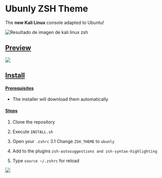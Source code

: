 # Ubunly ZSH Theme 
The **new Kali Linux** console adapted to Ubuntu!

![Resultado de imagen de kali linux zsh](https://www.kali.org/wp-content/uploads/2020/11/kali-2020.4-release-1.png)

## <ins>Preview

![](https://cdn.clippy.gg/clippy/7f2e09d2-e280-4440-b4d9-6e4d88701993/c1851f6.gif)

## <ins>Install
#### <ins>Prerequisites
* The installer will download them automatically

#### <ins>Steps
1. Clone the repository
2. Execute `INSTALL.sh`
3. Open your `.zshrc`
  3.1  Change `ZSH_THEME` to `ubunly`

4.  Add to the plugins `zsh-autosuggestions and zsh-syntax-highlighting`
5. Type `source ~/.zshrc` for reload

![](https://cdn.clippy.gg/clippy/7f2e09d2-e280-4440-b4d9-6e4d88701993/163b668.gif)

